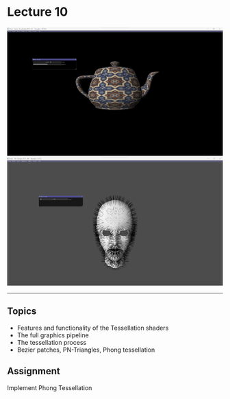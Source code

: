 # Lecture 10

<p align="center">
  <img  src="images/img.png"  height="300" width="550">
  <img  src="images/img2.png"  height="300" width="550">
</p>

---

## Topics

* Features and functionality of the Tessellation shaders
* The full graphics pipeline
* The tessellation process
* Bezier patches, PN-Triangles, Phong tessellation

## Assignment

Implement Phong Tessellation
